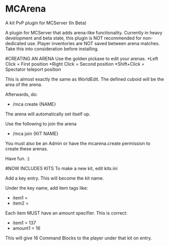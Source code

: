 # MCArena
A kit PvP plugin for MCServer (In Beta)

A plugin for MCServer that adds arena-like functionality.
Currently in heavy development and beta state, this plugin is NOT recommended for non-dedicated use.
Player inventories are NOT saved between arena matches.  Take this into consideration before installing.

#CREATING AN ARENA
Use the golden pickaxe to edit your arenas.
  *Left Click = First position
  *Right Click = Second position
  *Shift+Click = Spectator teleport position

This is almost exactly the same as WorldEdit.
The defined cuboid will be the area of the arena.

Afterwards, do:
* /mca create {NAME}

The arena will automatically set itself up.

Use the following to join the arena
* /mca join {KIT NAME}

You must also be an Admin or have the mcarena.create permission to create these arenas.

Have fun.  :)

#NOW INCLUDES KITS
To make a new kit, edit kits.ini

Add a key entry.  This will become the kit name.

Under the key name, add item tags like:

* item1 = <some item>
* item2 = <another item>

Each item MUST have an amount specifier.  This is correct:

* item1 = 137
* amount1 = 16

This will give 16 Command Blocks to the player under that kit on entry.
